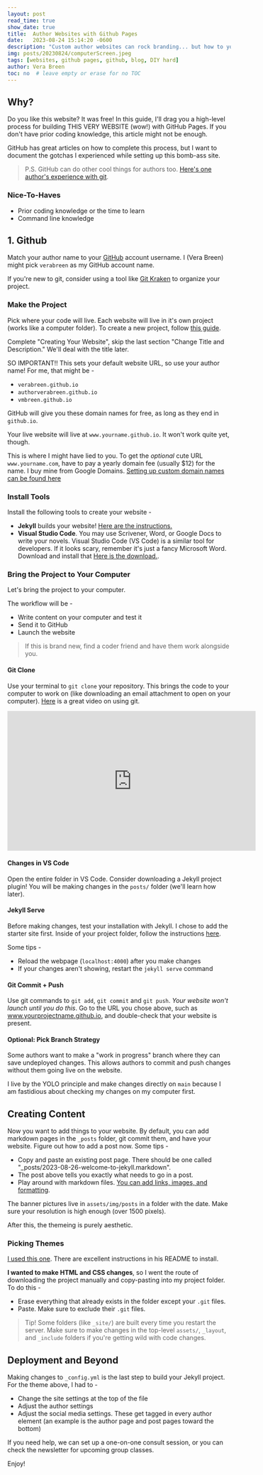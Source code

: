 ```yaml
---
layout: post
read_time: true
show_date: true
title:  Author Websites with Github Pages
date:   2023-08-24 15:14:20 -0600
description: "Custom author websites can rock branding... but how to you set one up for free?"
img: posts/20230824/computerScreen.jpeg
tags: [websites, github pages, github, blog, DIY hard]
author: Vera Breen
toc: no  # leave empty or erase for no TOC
---
```


## Why?

Do you like this website? It was free! In this guide, I'll drag you a high-level process for building THIS VERY WEBSITE (wow!) with GitHub Pages. If you don't have prior coding knowledge, this article might not be enough.

GitHub has great articles on how to complete this process, but I want to document the gotchas I experienced while setting up this bomb-ass site. 

> P.S. GitHub can do other cool things for authors too. [Here's one author's experience with git](https://www.gitkraken.com/gitkon/git-for-writers).

### Nice-To-Haves

- Prior coding knowledge or the time to learn
- Command line knowledge

## 1. Github

Match your author name to your [GitHub](www.github.com) account username. I (Vera Breen) might pick `verabreen` as my GitHub account name.

If you're new to git, consider using a tool like [Git Kraken](https://www.gitkraken.com/) to organize your project. 

### Make the Project

Pick where your code will live. Each website will live in it's own project (works like a computer folder). To create a new project, follow [this guide](https://docs.github.com/en/pages/quickstart#creating-your-website).

Complete "Creating Your Website", skip the last section "Change Title and Description." We'll deal with the title later.

SO IMPORTANT!! This sets your default website URL, so use your author name! For me, that might be -
- `verabreen.github.io`
- `authorverabreen.github.io`
- `vmbreen.github.io`

GitHub will give you these domain names for free, as long as they end in `github.io`. 

Your live website will live at `www.yourname.github.io`. It won't work quite yet, though.

This is where I might have lied to you. To get the *optional* cute URL `www.yourname.com`, have to pay a yearly domain fee (usually $12) for the name. I buy mine from Google Domains. [Setting up custom domain names can be found here](https://docs.github.com/en/pages/configuring-a-custom-domain-for-your-github-pages-site/managing-a-custom-domain-for-your-github-pages-site)

### Install Tools

Install the following tools to create your website -
- **Jekyll** builds your website! [Here are the instructions.](https://jekyllrb.com/docs/installation/)
- **Visual Studio Code**. You may use Scrivener, Word, or Google Docs to write your novels. Visual Studio Code (VS Code) is a similar tool for developers. If it looks scary, remember it's just a fancy Microsoft Word. Download and install that [Here is the download.](https://code.visualstudio.com/download).

### Bring the Project to Your Computer

Let's bring the project to your computer. 

The workflow will be -
- Write content on your computer and test it
- Send it to GitHub
- Launch the website

> If this is brand new, find a coder friend and have them work alongside you. 

#### Git Clone

Use your terminal to `git clone` your repository. This brings the code to your computer to work on (like downloading an email attachment to open on your computer). [Here](https://youtu.be/8JJ101D3knE?si=kK52Btu97jP030ZT) is a great video on using git. 

<iframe width="560" height="315" src="https://www.youtube.com/embed/8JJ101D3knE?si=gaChcmFbR_ee-c9u" title="YouTube video player" frameborder="0" allow="accelerometer; autoplay; clipboard-write; encrypted-media; gyroscope; picture-in-picture; web-share" allowfullscreen></iframe>

#### Changes in VS Code

Open the entire folder in VS Code. Consider downloading a Jekyll project plugin! You will be making changes in the `posts/` folder (we'll learn how later).

#### Jekyll Serve

Before making changes, test your installation with Jekyll. I chose to add the starter site first. Inside of your project folder, follow the instructions [here](https://jekyllrb.com/docs/).

Some tips -
- Reload the webpage (`localhost:4000`) after you make changes
- If your changes aren't showing, restart the `jekyll serve` command 

#### Git Commit + Push

Use git commands to `git add`, `git commit` and `git push`. *Your website won't launch until you do this*. Go to the URL you chose above, such as www.yourprojectname.github.io, and double-check that your website is present. 

#### Optional: Pick Branch Strategy

Some authors want to make a "work in progress" branch where they can save undeployed changes. This allows authors to commit and push changes without them going live on the website. 

I live by the YOLO principle and make changes directly on `main` because I am fastidious about checking my changes on my computer first. 

## Creating Content 

Now you want to add things to your website. By default, you can add markdown pages in the `_posts` folder, git commit them, and have your website. Figure out how to add a post now. Some tips -
- Copy and paste an existing post page. There should be one called "_posts/2023-08-26-welcome-to-jekyll.markdown".
- The post above tells you exactly what needs to go in a post.
- Play around with markdown files. [You can add links, images, and formatting](https://docs.github.com/en/get-started/writing-on-github/getting-started-with-writing-and-formatting-on-github/basic-writing-and-formatting-syntax).

The banner pictures live in `assets/img/posts` in a folder with the date. Make sure your resolution is high enough (over 1500 pixels).

After this, the themeing is purely aesthetic. 

### Picking Themes

[I used this one](https://www.bestjekyllthemes.com/theme/the-mvm-the-mvm.github.io/). There are excellent instructions in his README to install.

**I wanted to make HTML and CSS changes**, so I went the route of downloading the project manually and copy-pasting into my project folder. To do this -
- Erase everything that already exists in the folder except your `.git` files.
- Paste. Make sure to exclude their `.git` files.

> Tip! Some folders (like `_site/`) are built every time you restart the server. Make sure to make changes in the top-level `assets/`, `_layout`, and `_include` folders if you're getting wild with code changes.

## Deployment and Beyond

Making changes to `_config.yml` is the last step to build your Jekyll project. For the theme above, I had to -
- Change the site settings at the top of the file
- Adjust the author settings
- Adjust the social media settings. These get tagged in every author element (an example is the author page and post pages toward the bottom)

If you need help, we can set up a one-on-one consult session, or you can check the newsletter for upcoming group classes. 

Enjoy!
